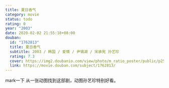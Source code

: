 ```yaml
---
title: 夏日香气
category: movie
status: todo
rating: 0
year: "2003"
date: 2020-02-02 21:55:18+08:00
douban:
  id: "1762813"
  title: 夏日香气
  subtitle: 2003 / 韩国 / 爱情 / 尹锡湖 / 宋承宪 孙艺珍
  rating: 7.3
  cover: https://img2.doubanio.com/view/photo/m_ratio_poster/public/p2540112271.jpg
  link: https://movie.douban.com/subject/1762813/
---
```


mark一下 从一张动图找到这部剧，动图孙艺珍特别好看。
